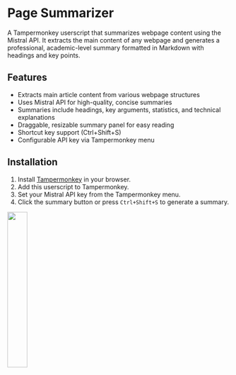 # Page Summarizer

A Tampermonkey userscript that summarizes webpage content using the Mistral API. It extracts the main content of any webpage and generates a professional, academic-level summary formatted in Markdown with headings and key points.

## Features

- Extracts main article content from various webpage structures
- Uses Mistral API for high-quality, concise summaries
- Summaries include headings, key arguments, statistics, and technical explanations
- Draggable, resizable summary panel for easy reading
- Shortcut key support (Ctrl+Shift+S)
- Configurable API key via Tampermonkey menu

## Installation

1. Install [Tampermonkey](https://www.tampermonkey.net/) in your browser.
2. Add this userscript to Tampermonkey.
3. Set your Mistral API key from the Tampermonkey menu.
4. Click the summary button or press `Ctrl+Shift+S` to generate a summary.

<img src="https://github.com/user-attachments/assets/b6201b69-f5d9-4706-a237-af35c0bee04c" style="width:30%;" />
